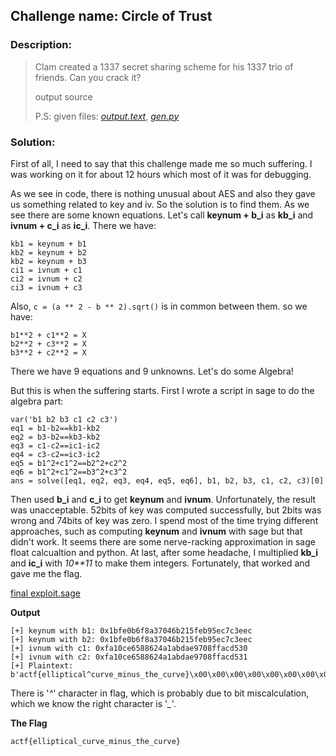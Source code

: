 ## Challenge name:	Circle of Trust

### Description:
> Clam created a 1337 secret sharing scheme for his 1337 trio of friends. Can you crack it?
> 
> output source
> 
> P.S: given files: *[output.text](./output.txt)*, *[gen.py](./gen.py)*

### Solution:

First of all, I need to say that this challenge made me so much suffering. I was working on it for about 12 hours which most of it was for debugging.

As we see in code, there is nothing unusual about AES and also they gave us something related to key and iv. So the solution is to find them. As we see there are some known equations. Let's call **keynum + b_i** as **kb_i** and **ivnum + c_i** as **ic_i**. There we have:

    kb1 = keynum + b1
    kb2 = keynum + b2
    kb2 = keynum + b3
    ci1 = ivnum + c1
    ci2 = ivnum + c2
    ci3 = ivnum + c3

Also, `c = (a ** 2 - b ** 2).sqrt()` is in common between them. so we have:

    b1**2 + c1**2 = X
    b2**2 + c3**2 = X
    b3**2 + c2**2 = X

There we have 9 equations and 9 unknowns. Let's do some Algebra!

But this is when the suffering starts. First I wrote a script in sage to do the algebra part:

    var('b1 b2 b3 c1 c2 c3')
    eq1 = b1-b2==kb1-kb2
    eq2 = b3-b2==kb3-kb2
    eq3 = c1-c2==ic1-ic2
    eq4 = c3-c2==ic3-ic2
    eq5 = b1^2+c1^2==b2^2+c2^2
    eq6 = b1^2+c1^2==b3^2+c3^2
    ans = solve([eq1, eq2, eq3, eq4, eq5, eq6], b1, b2, b3, c1, c2, c3)[0]

Then used **b_i** and **c_i** to get **keynum** and **ivnum**. Unfortunately, the result was unacceptable. 52bits of key was computed successfully, but 2bits was wrong and 74bits of key was zero. I spend most of the time trying different approaches, such as computing **keynum** and **ivnum** with sage but that didn't work. It seems there are some nerve-racking approximation in sage float calcualtion and python. At last, after some headache, I multiplied **kb_i** and **ic_i** with *10\*\*11* to make them integers. Fortunately, that worked and gave me the flag.

[final exploit.sage](./exploit.sage)

**Output**

    [+] keynum with b1: 0x1bfe0b6f8a37046b215feb95ec7c3eec
    [+] keynum with b2: 0x1bfe0b6f8a37046b215feb95ec7c3eec
    [+] ivnum with c1: 0xfa10ce6588624a1abdae9708ffacd530
    [+] ivnum with c2: 0xfa10ce6588624a1abdae9708ffacd531
    [+] Plaintext: b'actf{elliptical^curve_minus_the_curve}\x00\x00\x00\x00\x00\x00\x00\x00\x00\x00'

There is '*^*' character in flag, which is probably due to bit miscalculation, which we know the right character is '*_*'.

**The Flag**

    actf{elliptical_curve_minus_the_curve}
